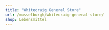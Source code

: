 ```yaml
---
title: "Whitecraig General Store"
url: /musselburgh/whitecraig-general-store/
shop: Lebensmittel
---
```

